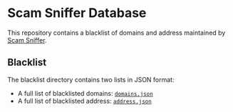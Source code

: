 # Scam Sniffer Database
This repository contains a blacklist of domains and address maintained by [Scam Sniffer](https://scamsniffer.io).

## Blacklist

The blacklist directory contains two lists in JSON format:

- A full list of blacklisted domains: [`domains.json`](blacklist/domains.json)
- A full list of blacklisted address: [`address.json`](blacklist/address.json)
